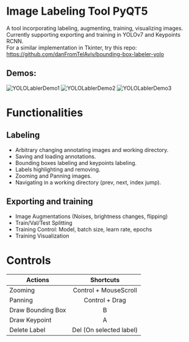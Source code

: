 # Image Labeling Tool PyQT5
A tool incorporating labeling, augmenting, training, visualizing images. Currently supporting exporting and training in YOLOv7 and Keypoints RCNN.\
For a similar implementation in Tkinter, try this repo: https://github.com/danFromTelAviv/bounding-box-labeler-yolo

## Demos:
![YOLOLablerDemo1](https://user-images.githubusercontent.com/20887245/234948143-ba3fa97a-faf5-4479-b657-b090a8d6a520.png)
![YOLOLablerDemo2](https://user-images.githubusercontent.com/20887245/234948131-b80115f9-8157-4d34-a3d9-8cd48ca133ea.png)
![YOLOLablerDemo3](https://user-images.githubusercontent.com/20887245/234948114-0a24f7ff-9030-49e2-bab6-b6eae562f9d8.png)

# Functionalities
## Labeling
- Arbitrary changing annotating images and working directory.
- Saving and loading annotations.
- Bounding boxes labeling and keypoints labeling.
- Labels highlighting and removing.
- Zooming and Panning images.
- Navigating in a working directory (prev, next, index jump).
## Exporting and training
- Image Augmentations (Noises, brightness changes, flipping)
- Train/Val/Test Splitting
- Training Control: Model, batch size, learn rate, epochs
- Training Visualization

# Controls

| Actions  | Shortcuts |
| ------------- |:-------------:|
| Zooming      | Control + MouseScroll     |
| Panning      | Control + Drag     |
| Draw Bounding Box      | B     |
| Draw Keypoint      | A     |
| Delete Label    | Del (On selected label)     |
